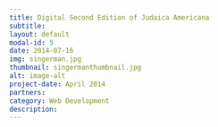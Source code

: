 ```yaml
---
title: Digital Second Edition of Judaica Americana 
subtitle: 
layout: default
modal-id: 5
date: 2014-07-16
img: singerman.jpg
thumbnail: singermanthumbnail.jpg
alt: image-alt
project-date: April 2014
partners:
category: Web Development
description: 
---
```

